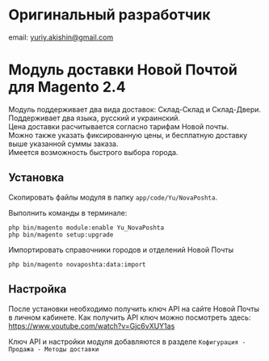 # Оригинальный разработчик

email: yuriy.akishin@gmail.com

# Модуль доставки Новой Почтой для Magento 2.4

Модуль поддерживает два вида доставок: Склад-Склад и Склад-Двери.  
Поддерживает два языка, русский и украинский.  
Цена доставки расчитывается согласно тарифам Новой почты.  
Можно также указать фиксированную цены, и бесплатную доставку выше указанной суммы заказа.  
Имеется возможность быстрого выбора города.

## Установка

Скопировать файлы модуля в папку `app/code/Yu/NovaPoshta`.

Выполнить команды в терминале:

```
php bin/magento module:enable Yu_NovaPoshta
php bin/magento setup:upgrade
```

Импортировать справочники городов и отделений Новой Почты

```
php bin/magento novaposhta:data:import
```

## Настройка

После установки необходимо получить ключ API на сайте Новой Почты в личном кабинете. Как получить API ключ можно
посмотреть здесь: https://www.youtube.com/watch?v=Gjc6vXUY1as

Ключ API и настройки модуля добавляются в разделе `Кофигурация - Продажа - Методы доставки`
